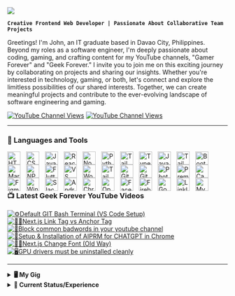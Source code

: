 <a href="https://github.com/emailjohnthomascaballero">
<img src="https://readme-typing-svg.herokuapp.com/?font=Righteous&size=35&center=true&vCenter=true&width=500&height=70&duration=4000&color=f22b43&lines=Hello!;+I'm+John+Thomas+F.+Caballero!;+a+programmer...;+a+gamer...;+a+content+creator...;+a+streamer...;+a+freelancer." />
</a>

**`Creative Frontend Web Developer | Passionate About Collaborative Team Projects`**

Greetings! I'm John, an IT graduate based in Davao City, Philippines. Beyond my roles as a software engineer, I'm deeply passionate about coding, gaming, and crafting content for my YouTube channels, "Gamer Forever" and "Geek Forever." I invite you to join me on this exciting journey by collaborating on projects and sharing our insights. Whether you're interested in technology, gaming, or both, let's connect and explore the limitless possibilities of our shared interests. Together, we can create meaningful projects and contribute to the ever-evolving landscape of software engineering and gaming.

<p align="left">
   <a href="https://www.youtube.com/@GamerForeverChannel"><img alt="YouTube Channel Views" src="https://img.shields.io/youtube/channel/views/UC88LrCOvWEp83DwV6-qVRzQ?style=for-the-badge&logo=youtube&label=Gamer%20Forever%20YouTube%20Views&color=%23fa3a45"></a>
   <a href="https://www.youtube.com/@GeekForeverChannel"><img alt="YouTube Channel Views" src="https://img.shields.io/youtube/channel/views/UCtujEiwlNyHon-z78FmVW7Q?style=for-the-badge&logo=youtube&label=Geek%20Forever%20YouTube%20Views&color=%23fa3a45"></a>
</p>

---

### 🧰 Languages and Tools
<a href="https://github.com/emailjohnthomascaballero">
<!-- Languages -->
<img align="left" alt="HTML" width="30px" style="padding-right:10px;" src="https://cdn.jsdelivr.net/gh/devicons/devicon/icons/html5/html5-plain.svg" />
<img align="left" alt="CSS" width="30px" style="padding-right:10px;" src="https://cdn.jsdelivr.net/gh/devicons/devicon/icons/css3/css3-plain.svg" />
<img align="left" alt="JavaScript" width="30px" style="padding-right:10px;" src="https://cdn.jsdelivr.net/gh/devicons/devicon/icons/javascript/javascript-plain.svg" />
<img align="left" alt="React" width="30px" style="padding-right:10px;" src="https://cdn.jsdelivr.net/gh/devicons/devicon/icons/react/react-original.svg" />
<img align="left" alt="NodeJS" width="30px" style="padding-right:10px;" src="https://cdn.jsdelivr.net/gh/devicons/devicon/icons/nodejs/nodejs-original.svg" />
<img align="left" alt="Python" width="30px" style="padding-right:10px;" src="https://cdn.jsdelivr.net/gh/devicons/devicon/icons/python/python-plain.svg" />
<img align="left" alt="Tailwind" width="30px" style="padding-right:10px;" src="https://cdn.jsdelivr.net/gh/devicons/devicon/icons/php/php-original.svg" />
<img align="left" alt="TypeScript" width="30px" style="padding-right:10px;" src="https://cdn.jsdelivr.net/gh/devicons/devicon/icons/typescript/typescript-plain.svg" />     
<img align="left" alt="Java" width="30px" style="padding-right:10px;" src="https://cdn.jsdelivr.net/gh/devicons/devicon/icons/java/java-original.svg"/>
<img align="left" alt="Tailwind" width="30px" style="padding-right:10px;" src="https://cdn.jsdelivr.net/gh/devicons/devicon/icons/tailwindcss/tailwindcss-plain.svg" />
<img align="left" alt="Bootstrap" width="30px" style="padding-right:10px;" src="https://cdn.jsdelivr.net/gh/devicons/devicon/icons/bootstrap/bootstrap-original.svg" />
<img align="left" alt="Markdown" width="30px" style="padding-right:10px;" src="https://cdn.jsdelivr.net/gh/devicons/devicon/icons/markdown/markdown-original.svg" />
<img align="left" alt="NPM" width="30px" style="padding-right:10px;" src="https://cdn.jsdelivr.net/gh/devicons/devicon/icons/npm/npm-original-wordmark.svg" />

<!-- Tools -->
<img align="left" alt="Flutter" width="30px" style="padding-right:10px;" src="https://cdn.jsdelivr.net/gh/devicons/devicon/icons/flutter/flutter-original.svg" />
<img align="left" alt="VS Code" width="30px" style="padding-right:10px;" src="https://cdn.jsdelivr.net/gh/devicons/devicon/icons/vscode/vscode-original.svg" />
<img align="left" alt="Wordpress" width="30px" style="padding-right:10px;" src="https://cdn.jsdelivr.net/gh/devicons/devicon/icons/wordpress/wordpress-plain.svg" />
<img align="left" alt="Tailwind" width="30px" style="padding-right:10px;" src="https://cdn.jsdelivr.net/gh/devicons/devicon/icons/nextjs/nextjs-original.svg" />
<img align="left" alt="Git" width="30px" style="padding-right:10px;" src="https://cdn.jsdelivr.net/gh/devicons/devicon/icons/git/git-original.svg" />
<img align="left" alt="GitHub" width="30px" style="padding-right:10px;" src="https://cdn.jsdelivr.net/gh/devicons/devicon/icons/github/github-original.svg" />
<img align="left" alt="Photoshop" width="30px" style="padding-right:10px;" src="https://cdn.jsdelivr.net/gh/devicons/devicon/icons/photoshop/photoshop-plain.svg" />
<img align="left" alt="Premiere Pro" width="30px" style="padding-right:10px;"  src="https://cdn.jsdelivr.net/gh/devicons/devicon/icons/premierepro/premierepro-original.svg" />
<img align="left" alt="Canva" width="30px" style="padding-right:10px;" src="https://cdn.jsdelivr.net/gh/devicons/devicon/icons/canva/canva-original.svg" />
<img align="left" alt="Figma" width="30px" style="padding-right:10px;" src="https://cdn.jsdelivr.net/gh/devicons/devicon/icons/figma/figma-original.svg" />
<img align="left" alt="Windows 10" width="30px" style="padding-right:10px;" src="https://cdn.jsdelivr.net/gh/devicons/devicon/icons/windows8/windows8-original.svg" />
<img align="left" alt="Slack" width="30px" style="padding-right:10px;" src="https://cdn.jsdelivr.net/gh/devicons/devicon/icons/slack/slack-original.svg" />
<img align="left" alt="Android Studio" width="30px" style="padding-right:10px;" src="https://cdn.jsdelivr.net/gh/devicons/devicon/icons/androidstudio/androidstudio-original.svg" />
<img align="left" alt="Chrome" width="30px" style="padding-right:10px;" src="https://cdn.jsdelivr.net/gh/devicons/devicon/icons/chrome/chrome-original.svg" />
<img align="left" alt="Opera" width="30px" style="padding-right:10px;" src="https://cdn.jsdelivr.net/gh/devicons/devicon/icons/opera/opera-original.svg" />
<img align="left" alt="Facebook" width="30px" style="padding-right:10px;" src="https://cdn.jsdelivr.net/gh/devicons/devicon/icons/facebook/facebook-original.svg" />
<img align="left" alt="Firebase" width="30px" style="padding-right:10px;" src="https://cdn.jsdelivr.net/gh/devicons/devicon/icons/firebase/firebase-plain.svg" />
<img align="left" alt="Google" width="30px" style="padding-right:10px;" src="https://cdn.jsdelivr.net/gh/devicons/devicon/icons/google/google-original.svg" />
<img align="left" alt="LinkIn" width="30px" style="padding-right:10px;" src="https://cdn.jsdelivr.net/gh/devicons/devicon/icons/linkedin/linkedin-original.svg" />
<img align="left" alt="Mysql" width="30px" style="padding-right:10px;" src="https://cdn.jsdelivr.net/gh/devicons/devicon/icons/mysql/mysql-original.svg" />   
</a>

<br />
<br />
<br />

#

### 📺 Latest Geek Forever YouTube Videos

<!-- BEGIN YOUTUBE-CARDS -->
[![⚙️Default GIT Bash Terminal (VS Code Setup)](https://ytcards.demolab.com/?id=frWZEegb7Us&title=%E2%9A%99%EF%B8%8FDefault+GIT+Bash+Terminal+%28VS+Code+Setup%29&lang=en&timestamp=1706104619&background_color=%230d1117&title_color=%23ffffff&stats_color=%23dedede&max_title_lines=1&width=250&border_radius=5 "⚙️Default GIT Bash Terminal (VS Code Setup)")](https://www.youtube.com/watch?v=frWZEegb7Us)
[![👨‍💻Next.js Link Tag vs Anchor Tag](https://ytcards.demolab.com/?id=_DhebCfTtK4&title=%F0%9F%91%A8%E2%80%8D%F0%9F%92%BBNext.js+Link+Tag+vs+Anchor+Tag&lang=en&timestamp=1706016745&background_color=%230d1117&title_color=%23ffffff&stats_color=%23dedede&max_title_lines=1&width=250&border_radius=5 "👨‍💻Next.js Link Tag vs Anchor Tag")](https://www.youtube.com/watch?v=_DhebCfTtK4)
[![🎥Block common badwords in your youtube channel](https://ytcards.demolab.com/?id=yxtdjWQMANU&title=%F0%9F%8E%A5Block+common+badwords+in+your+youtube+channel&lang=en&timestamp=1705838265&background_color=%230d1117&title_color=%23ffffff&stats_color=%23dedede&max_title_lines=1&width=250&border_radius=5 "🎥Block common badwords in your youtube channel")](https://www.youtube.com/watch?v=yxtdjWQMANU)
[![🤖Setup & Installation of AIPRM for CHATGPT in Chrome](https://ytcards.demolab.com/?id=WmWAmvN7kMk&title=%F0%9F%A4%96Setup+%26+Installation+of+AIPRM+for+CHATGPT+in+Chrome&lang=en&timestamp=1705655815&background_color=%230d1117&title_color=%23ffffff&stats_color=%23dedede&max_title_lines=1&width=250&border_radius=5 "🤖Setup & Installation of AIPRM for CHATGPT in Chrome")](https://www.youtube.com/watch?v=WmWAmvN7kMk)
[![👨‍💻Next.js Change Font (Old Way)](https://ytcards.demolab.com/?id=lvGvuNFJ-F0&title=%F0%9F%91%A8%E2%80%8D%F0%9F%92%BBNext.js+Change+Font+%28Old+Way%29&lang=en&timestamp=1705580728&background_color=%230d1117&title_color=%23ffffff&stats_color=%23dedede&max_title_lines=1&width=250&border_radius=5 "👨‍💻Next.js Change Font (Old Way)")](https://www.youtube.com/watch?v=lvGvuNFJ-F0)
[![🖥️GPU drivers must be uninstalled cleanly](https://ytcards.demolab.com/?id=WrZ_c-2hZfo&title=%F0%9F%96%A5%EF%B8%8FGPU+drivers+must+be+uninstalled+cleanly&lang=en&timestamp=1705486168&background_color=%230d1117&title_color=%23ffffff&stats_color=%23dedede&max_title_lines=1&width=250&border_radius=5 "🖥️GPU drivers must be uninstalled cleanly")](https://www.youtube.com/watch?v=WrZ_c-2hZfo)
<!-- END YOUTUBE-CARDS -->

---

<details>
   <summary><b>🖥️ My Gig</b></summary>
   <table align="center">
      <thead align="center">
      <tr>
       <th colspan="5">
          <img src="https://i.pinimg.com/originals/b8/aa/8f/b8aa8f0ce3ee8c85bb9585d842cdf30c.gif" align="center" title="Anime gif" width="100%" height="auto" alt="Anime typing in a paper gif">
       </th>
     </tr>
     </thead>
     <thead align="center">
       <tr>
         <th>Computer</th>
         <th>Monitor</th>
         <th>Keyboard</th>
         <th>Mouse</th>
         <th>Earphones</th>
         <th>Table</th>
       </tr>
     </thead>
     <tbody align="center">
       <tr>
         <td>
            Beelink SER5 AMD Ryzen 7 5800H Mini PC (16gb RAM / 500gb SSD)
         </td>
         <td>
            ARZOPA 16.1 144Hz 1080P Portable Gaming Monitor, <br>
            LIAGMK 15.6 60Hz 1080P Portable Monitor
         </td>
         <td>
            Royal Kludge RK96 Wireless Bluetooth Mechanical Keyboard
         </td>
         <td>
           Delux M800 Pro Wireless Gaming Mouse
         </td>
          <td>
           Soundcore by Anker A20i Bluetooth 5.3 Earphones
         </td>
          <td>
           FISHERMAN L-Shaped Corner Computer Table
         </td>
       </tr>
     </tbody>
   </table>
</details>

<details>
   <summary><b>📶 Current Status/Experience</b></summary>
   <table align="center">
      <thead align="center">
      <tr>
       <th colspan="5">
         <img src="https://media.tenor.com/D2H0hPltOdYAAAAd/golden-boy-fake-keyboard-programing-coding-paper-book.gif" align="center" title="Anime gif" width="100%" height="auto" alt="Anime typing in a paper gif">
       </th>
     </tr>
     </thead>
     <thead align="center">
       <tr>
         <th>Logo</th>
         <th>Company</th>
         <th>Experience</th>
         <th>Learned</th>
         <th>Status</th>
       </tr>
     </thead>
     <tbody align="center">
       <tr>
         <td>
            <a href="https://github.com/MMOWiki"> <img src="https://avatars.githubusercontent.com/u/132177038?s=400&u=50b7da79bfc95b09c16cae95a8660ca5202e9c3c&v=4" width="25px" style="vertical-align: middle;" /> </a>
         </td>
         <td>
            MMO WIKI <br> 
            (Client based)
         </td>
         <td>4 Months</td>
         <td>
           Next.js, React, TypeScript, Bootstrap, SASS, Figma, Miro, Loom
         </td>
          <td>
           Currently Working
         </td>
       </tr>
        <tr>
         <td>
            <a href="https://github.com/bossROD-s-Solutions"> <img src="https://avatars.githubusercontent.com/u/125577727?s=200&v=4" width="25px" style="vertical-align: middle;" /> </a>
         </td>
         <td>
            bossROD`s Solutions <br> 
            (Startup Company)
         </td>
         <td>
            Pending   
         </td>
         <td>
           Pending
         </td>
         <td>
           Pending
         </td>
       </tr>
     </tbody>
   </table>
</details>
